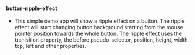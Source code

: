 #### button-ripple-effect
+ This simple demo app will show a ripple effect on a button. The ripple effect will start changing button background starting from the mouse pointer position towards the whole button. The ripple effect uses the tranisition property, the before pseudo-selector, position, height, width, top, left and other properties.

